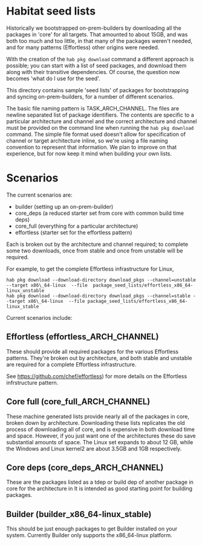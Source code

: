 # Habitat seed lists

Historically we bootstrapped on-prem-builders by downloading all the packages in 'core'
for all targets. That amounted to about 15GB, and was both too much and too little, in that many of
the packages weren't needed, and for many patterns (Effortless) other origins were needed.

With the creation of the `hab pkg download` command a different approach is possible; you can start
with a list of seed packages, and download them along with their transitive dependencies. Of course,
the question now becomes 'what do I use for the seed'.

This directory contains sample 'seed lists' of packages for bootstrapping and syncing on-prem-builders, for
a number of different scenarios.

The basic file naming pattern is TASK\_ARCH\_CHANNEL. The files are newline separated list of
package identifiers. The contents are specific to a particular architecture and channel and the
correct architecture and channel must be provided on the command line when running the `hab pkg
download` command. The simple file format used doesn't allow for specification of channel or target
architecture inline, so we're using a file naming convention to represent that information. We plan
to improve on that experience, but for now keep it mind when building your own lists.

# Scenarios

The current scenarios are:
* builder (setting up an on-prem-builder)
* core_deps (a reduced starter set from core with common build time deps)
* core_full (everything for a particular architecture)
* effortless (starter set for the effortless pattern)

Each is broken out by the architecture and channel required; to complete some two downloads, once
from stable and once from unstable will be required.

For example, to get the complete Effortless infrastructure for Linux,
```
hab pkg download --download-directory download_pkgs --channel=unstable --target x86\_64-linux  --file  package_seed_lists/effortless_x86_64-linux_unstable
hab pkg download --download-directory download_pkgs --channel=stable --target x86\_64-linux  --file package_seed_lists/effortless_x86_64-linux_stable
```

Current scenarios include:

## Effortless (effortless_ARCH_CHANNEL)

These should provide all required packages for the various Effortless patterns. They're broken out
by architecture, and both stable and unstable are required for a complete Effortless infrastructure.

See https://github.com/chef/effortless) for more details on the Effortless infrstructure pattern.

## Core full (core_full_ARCH_CHANNEL)

These machine generated lists provide nearly all of the packages in core, broken down by
architecture. Downloading these lists replicates the old process of downloading all of core, and is
expensive in both download time and space. However, if you just want one of the architectures these
do save substantial amounts of space. The Linux set expands to about 12 GB, while the Windows and
Linux kernel2 are about 3.5GB and 1GB respectively.

## Core deps (core_deps_ARCH_CHANNEL)

These are the packages listed as a tdep or build dep of another package in core for the architecture
in It is intended as good starting point for building packages.

## Builder (builder_x86_64-linux_stable)

This should be just enough packages to get Builder installed on your system. Currently Builder only
supports the x86_64-linux platform.
